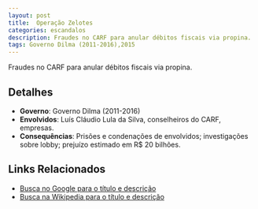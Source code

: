 ```yaml
---
layout: post
title:  Operação Zelotes
categories: escandalos
description: Fraudes no CARF para anular débitos fiscais via propina.
tags: Governo Dilma (2011-2016),2015
---
```


Fraudes no CARF para anular débitos fiscais via propina.

## Detalhes
- **Governo**: Governo Dilma (2011-2016)
- **Envolvidos**: Luís Cláudio Lula da Silva, conselheiros do CARF, empresas.
- **Consequências**: Prisões e condenações de envolvidos; investigações sobre lobby; prejuízo estimado em R$ 20 bilhões.

## Links Relacionados
- [Busca no Google para o título e descrição](https://www.google.com/search?q=Opera%C3%A7%C3%A3o%20Zelotes%20Fraudes%20no%20CARF%20para%20anular%20d%C3%A9bitos%20fiscais%20via%20propina.%20Governo%20Dilma%20%282011-2016%29)
- [Busca na Wikipedia para o título e descrição](https://en.wikipedia.org/w/index.php?search=Opera%C3%A7%C3%A3o%20Zelotes%20Fraudes%20no%20CARF%20para%20anular%20d%C3%A9bitos%20fiscais%20via%20propina.%20Governo%20Dilma%20%282011-2016%29)

